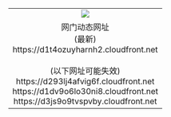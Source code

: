 ﻿<table>
  <tr></tr>
  <tr><td colspan=2 align=center><img src="https://d1t4ozuyharnh2.cloudfront.net/Up/oGate.jpg" /></td></tr>
  <tr><td colspan=2 align=center>网门动态网址<br/>(最新)
<br>https://d1t4ozuyharnh2.cloudfront.net
<br/><br/>(以下网址可能失效)
<br>https://d293lj4afvig6f.cloudfront.net
<br>https://d1dv9o6lo30ni8.cloudfront.net
<br>https://d3js9o9tvspvby.cloudfront.net
    </td>
  </tr>
</table>
